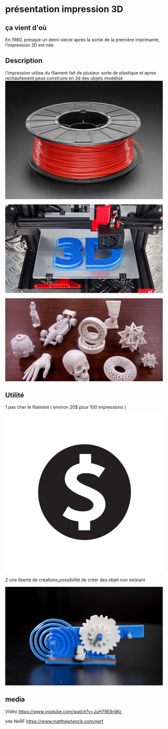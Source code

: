 # présentation impression 3D


 
## ça vient d'où


En 1980, presque un demi-siècle après la sortie de la première imprimante, l’impression 3D est née

## Description

l'impression utilise du filament fait de plusieur sorte de plastique et apres rechaufement peux construire en 3d des objets modélisé
![filament](media/img/filament.jpg)

 ![impression](media/img/impression.jpg)

 ![objet](media/img/objet.jpg)

## Utilité

1 pas cher le filament ( environ 20$ pour 100 impressions )

![argent](media/img/argent.jpg)

2 une liberte de creations,possibilité de créer des objet non existant

![meca](media/img/meca.jpg)

## media
 
Vidéo https://www.youtube.com/watch?v=JuH79E8rdKc

site NeRF https://www.matthewtancik.com/nerf

